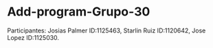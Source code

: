 # Add-program-Grupo-30
Participantes: Josias Palmer ID:1125463, Starlin Ruiz ID:1120642, Jose Lopez ID:1125030.
